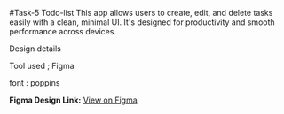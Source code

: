 #Task-5 Todo-list
This app allows users to create, edit, and delete tasks easily with a clean, minimal UI. It's designed for productivity and smooth performance across devices.

Design details 

Tool used ; Figma

font : poppins


**Figma Design Link:** [View on Figma](https://www.figma.com/design/978rMUfIo7lE4VFrNzQpNc/Untitled?node-id=58-3&t=C9WXlfJ5FV6BH27X-1)
